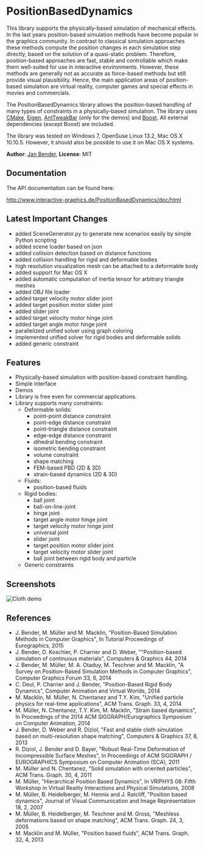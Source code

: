 # PositionBasedDynamics

This library supports the physically-based simulation of mechanical effects. In the last years position-based simulation methods have become popular in the graphics community. In contrast to classical simulation approaches these methods compute the position changes in each simulation step directly, based on the solution of a quasi-static problem. Therefore, position-based approaches are fast, stable and controllable which make them well-suited for use in interactive environments. However, these methods are generally not as accurate as force-based methods but still provide visual plausibility. Hence, the main application areas of position-based simulation are virtual reality, computer games and special effects in movies and commercials.

The PositionBasedDynamics library allows the position-based handling of many types of constraints in a physically-based simulation. The library uses [CMake](http://www.cmake.org/), [Eigen](http://eigen.tuxfamily.org/), [AntTweakBar](http://anttweakbar.sourceforge.net/) (only for the demos) and [Boost](http://www.boost.org/). All external dependencies (except Boost) are included. 

The library was tested on Windows 7, OpenSuse Linux 13.2, Mac OS X 10.10.5. However, it should also be possible to use it on Mac OS X systems. 

**Author**: [Jan Bender](http://www.interactive-graphics.de), **License**: MIT

## Documentation

The API documentation can be found here: 

http://www.interactive-graphics.de/PositionBasedDynamics/doc/html

## Latest Important Changes

* added SceneGenerator.py to generate new scenarios easily by simple Python scripting
* added scene loader based on json 
* added collision detection based on distance functions
* added collision handling for rigid and deformable bodies
* high resolution visualization mesh can be attached to a deformable body
* added support for Mac OS X
* added automatic computation of inertia tensor for arbitrary triangle meshes
* added OBJ file loader
* added target velocity motor slider joint
* added target position motor slider joint
* added slider joint
* added target velocity motor hinge joint 
* added target angle motor hinge joint
* parallelized unified solver using graph coloring
* implemented unified solver for rigid bodies and deformable solids 
* added generic constraint


## Features

* Physically-based simulation with position-based constraint handling.
* Simple interface
* Demos 
* Library is free even for commercial applications.
* Library supports many constraints: 
	- Deformable solids:		
		- point-point distance constraint
		- point-edge distance constraint
		- point-triangle distance constraint
		- edge-edge distance constraint
		- dihedral bending constraint
		- isometric bending constraint
		- volume constraint
		- shape matching
		- FEM-based PBD (2D & 3D)
		- strain-based dynamics (2D & 3D)
	- Fluids:
		- position-based fluids 
	- Rigid bodies:
		- ball joint
		- ball-on-line-joint
		- hinge joint
		- target angle motor hinge joint
		- target velocity motor hinge joint
		- universal joint
		- slider joint
		- target position motor slider joint
		- target velocity motor slider joint
		- ball joint between rigid body and particle
	- Generic constraints

## Screenshots		
		
![Cloth demo](http://www.interactive-graphics.de/j_images/PositionBasedDynamics.jpg "Cloth demo")	

## References

* J. Bender, M. Müller and M. Macklin, "Position-Based Simulation Methods in Computer Graphics", In Tutorial Proceedings of Eurographics, 2015
* J. Bender, D. Koschier, P. Charrier and D. Weber, ""Position-based simulation of continuous materials", Computers & Graphics 44, 2014
* J. Bender, M. Müller, M. A. Otaduy, M. Teschner and M. Macklin, "A Survey on Position-Based Simulation Methods in Computer Graphics", Computer Graphics Forum 33, 6, 2014
* C. Deul, P. Charrier and J. Bender, "Position-Based Rigid Body Dynamics", Computer Animation and Virtual Worlds, 2014
* M. Macklin, M. Müller, N. Chentanez and T.Y. Kim, "Unified particle physics for real-time applications", ACM Trans. Graph. 33, 4, 2014
* M. Müller, N. Chentanez, T.Y. Kim, M. Macklin, "Strain based dynamics", In Proceedings of the 2014 ACM
SIGGRAPH/Eurographics Symposium on Computer Animation, 2014
* J. Bender, D. Weber and R. Diziol, "Fast and stable cloth simulation based on multi-resolution shape matching", Computers & Graphics 37, 8, 2013
* R. Diziol, J. Bender and D. Bayer, "Robust Real-Time Deformation of Incompressible Surface Meshes", In Proceedings of ACM SIGGRAPH / EUROGRAPHICS Symposium on Computer Animation (SCA), 2011
* M. Müller and N. Chentanez, "Solid simulation with oriented particles", ACM Trans. Graph. 30, 4, 2011
* M. Müller, "Hierarchical Position Based Dynamics", In VRIPHYS 08: Fifth Workshop in Virtual Reality Interactions and Physical Simulations, 2008 
* M. Müller, B. Heidelberger, M. Hennix and J. Ratcliff, "Position based dynamics", Journal of Visual Communication and Image Representation 18, 2, 2007
* M. Müller, B. Heidelberger, M. Teschner and M. Gross, "Meshless deformations based on shape matching", ACM Trans. Graph. 24, 3, 2005
* M. Macklin and M. Müller, "Position based fluids", ACM Trans. Graph. 32, 4, 2013



